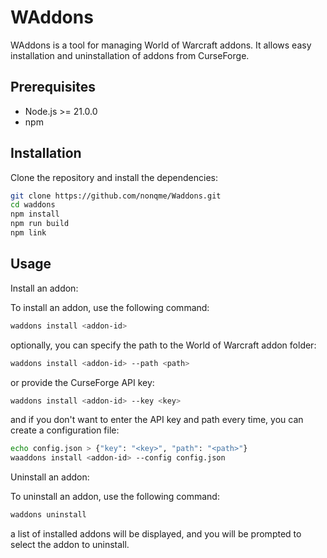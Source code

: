 # WAddons

WAddons is a tool for managing World of Warcraft addons. It allows easy installation and uninstallation of addons from CurseForge.

## Prerequisites

- Node.js >= 21.0.0
- npm

## Installation

Clone the repository and install the dependencies:

```sh
git clone https://github.com/nonqme/Waddons.git
cd waddons
npm install
npm run build
npm link 
```

## Usage

Install an addon:

To install an addon, use the following command:

```sh
waddons install <addon-id>
```

optionally, you can specify the path to the World of Warcraft addon folder:

```sh
waddons install <addon-id> --path <path>
```

or provide the CurseForge API key:

```sh
waddons install <addon-id> --key <key>
```

and if you don't want to enter the API key and path every time, you can create a configuration file:

```sh
echo config.json > {"key": "<key>", "path": "<path>"}
waaddons install <addon-id> --config config.json
```

Uninstall an addon:

To uninstall an addon, use the following command:

```sh
waddons uninstall 
```

a list of installed addons will be displayed, and you will be prompted to select the addon to uninstall.
